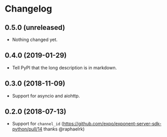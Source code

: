 # Changelog

0.5.0 (unreleased)
------------------

- Nothing changed yet.


0.4.0 (2019-01-29)
------------------

- Tell PyPI that the long description is in markdown.


0.3.0 (2018-11-09)
------------------

- Support for asyncio and aiohttp.


0.2.0 (2018-07-13)
------------------

- Support for `channel_id` (https://github.com/expo/exponent-server-sdk-python/pull/14 thanks @raphaelrk)
